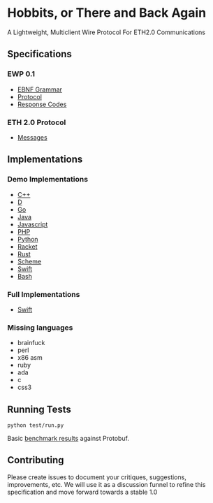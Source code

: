 # Hobbits, or There and Back Again

A Lightweight, Multiclient Wire Protocol For ETH2.0 Communications

## Specifications

### EWP 0.1
 - [EBNF Grammar](/Ethereum-Wire-Protocol-0.1.EBNF)
 - [Protocol](/protocol.md)
 - [Response Codes](/response-codes.md)
 
### ETH 2.0 Protocol
 - [Messages](/messages.md)

## Implementations

### Demo Implementations
 - [C++](/parsers/cpp)
 - [D](/parsers/d)
 - [Go](/parsers/go)
 - [Java](/parsers/java)
 - [Javascript](/parsers/js)
 - [PHP](/parsers/php)
 - [Python](/parsers/python)
 - [Racket](/parsers/racket)
 - [Rust](/parsers/rs)
 - [Scheme](/parsers/scheme)
 - [Swift](/parsers/swift)
 - [Bash](/parsers/bash)

### Full Implementations
 - [Swift](https://github.com/yeeth/Hobbits.swift)

### Missing languages
  * brainfuck
  * perl
  * x86 asm
  * ruby
  * ada
  * c
  * css3
 
## Running Tests

```
python test/run.py
```

Basic [benchmark results](https://gist.github.com/prestonvanloon/6663510164f967fa05553ead157cd5c1) against Protobuf. 

## Contributing

Please create issues to document your critiques, suggestions, improvements, etc. We will use it as a discussion funnel to refine this specification and move forward towards a stable 1.0
